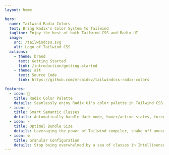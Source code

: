 ```yaml
---
layout: home

hero:
  name: Tailwind Radix Colors
  text: Bring Radix's Color System to Tailwind
  tagline: Enjoy the best of both Tailwind CSS and Radix UI
  image:
    src: /tailwindcss.svg
    alt: Logo of Tailwind CSS
  actions:
    - theme: brand
      text: Getting Started
      link: /introduction/getting-started
    - theme: alt
      text: Source Code
      link: https://github.com/mrcaidev/tailwindcss-radix-colors

features:
  - icon: 🎨
    title: Radix Color Palette
    details: Seamlessly enjoy Radix UI's color palette in Tailwind CSS, with clear semantics, DCI-P3 color space support and more.
  - icon: 💡
    title: Smart Semantic Classes
    details: Automatically handle dark mode, hover/active states, foreground text color and more, based on Radix design guidelines.
  - icon: ⚡
    title: Optimal Bundle Size
    details: Leveraging the power of Tailwind compiler, shake off unused colors and classes to minimize the final CSS bundle size.
  - icon: ⚙️
    title: Granular Configuration
    details: Stop being overwhelmed by a sea of classes in Intellisense, by explicitly declaring desired colors, variants or semantics.
---
```

